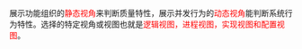 展示功能组织的<font color="#ff0000">静态视角</font>来判断质量特性，展示并发行为的<font color="#ff0000">动态视角</font>能判断系统行为特性。选择的特定视角或视图也就是<font color="#ff0000">逻辑视图，进程视图，实现视图和配置视图</font>。

